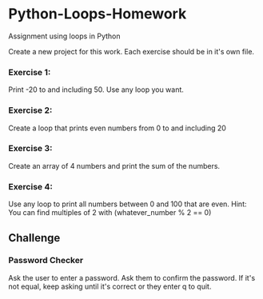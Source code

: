 # Python-Loops-Homework
Assignment using loops in Python

Create a new project for this work. Each exercise should be in it's own file.


### Exercise 1:
Print -20 to and including 50. Use any loop you want. 

### Exercise 2:
Create a loop that prints even numbers from 0 to and including 20

### Exercise 3:
Create an array of 4 numbers and print the sum of the numbers.

### Exercise 4:
Use any loop to print all numbers between 0 and 100 that are even. Hint: You can find multiples of 2 with (whatever_number % 2 == 0)

## Challenge

### Password Checker
Ask the user to enter a password. Ask them to confirm the password. If it's not equal, keep asking until it's correct or they enter q to quit.
